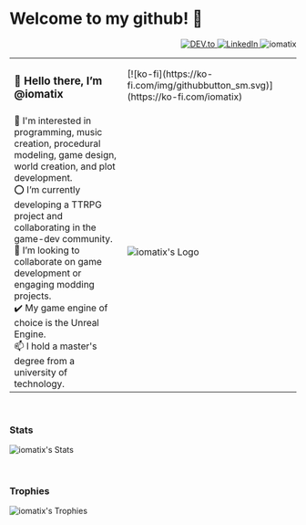 

# Welcome to my github! 🐉
<div align="right">
    <a href="https://dev.to/iomatix" target="_blank"> <img src="https://img.shields.io/badge/DEV-%230A0A0A.svg?&style=flat-square&logo=DEV.to&logoColor=white" alt="DEV.to"> </a>
    <a href="https://www.linkedin.com/in/wypchlak-mateusz/" target="_blank"> <img src="https://img.shields.io/badge/LinkedIn-%230077B5.svg?&style=flat-square&logo=linkedin&logoColor=white" alt="LinkedIn"> </a>
    <img src="https://komarev.com/ghpvc/?username=iomatix&label=Profile%20views&color=0e75b6&style=flat" alt="iomatix" />
</div>
<table>
  <tr>
    <td colspan="1"><h3>👋 Hello there, I’m @iomatix</h3></td>
    <td>[![ko-fi](https://ko-fi.com/img/githubbutton_sm.svg)](https://ko-fi.com/iomatix)</td>
  </tr>
  <tr>
    <td>
      👀 I'm interested in programming, music creation, procedural modeling, game design, world creation, and plot development.<br>
      ⭕ I’m currently developing a TTRPG project and collaborating in the game-dev community.<br>
      💞️ I’m looking to collaborate on game development or engaging modding projects.<br>
      ✔️ My game engine of choice is the Unreal Engine.<br>
      📫 I hold a master's degree from a university of technology.
    </td>
    <td><img src="https://avatars.githubusercontent.com/u/13110161?v=4?s=400" alt="iomatix's Logo"></td>
  </tr>
</table>

<br>

### Stats
![iomatix's Stats](https://myreadme.vercel.app/api/embed/iomatix?panels=userstatistics,toprepositories,toplanguages,commitgraph)


<br>

### Trophies
![iomatix's Trophies](https://github-profile-trophy.vercel.app/?username=iomatix&theme=tokyonight)
